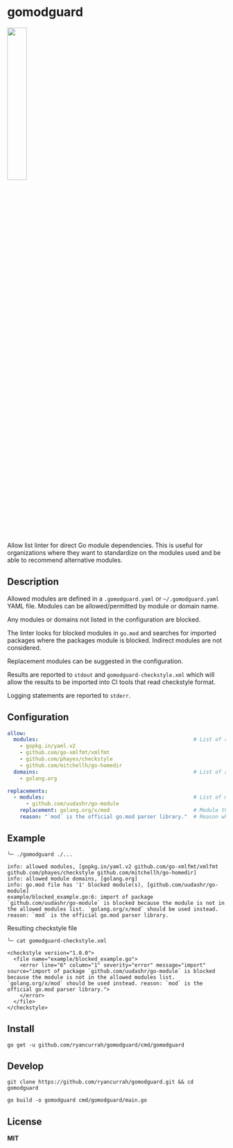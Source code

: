 # gomodguard

<img src="https://storage.googleapis.com/gopherizeme.appspot.com/gophers/9afcc208898c763be95f046eb2f6080146607209.png" width="30%">

Allow list linter for direct Go module dependencies. This is useful for organizations where they want to standardize on the modules used and be able to recommend alternative modules.

## Description

Allowed modules are defined in a `.gomodguard.yaml` or `~/.gomodguard.yaml` YAML file. Modules can be allowed/permitted by module or domain name.

Any modules or domains not listed in the configuration are blocked.

The linter looks for blocked modules in `go.mod` and searches for imported packages where the packages module is blocked. Indirect modules are not considered.

Replacement modules can be suggested in the configuration.

Results are reported to `stdout` and `gomodguard-checkstyle.xml` which will allow the results to be imported into CI tools that read checkstyle format.

Logging statements are reported to `stderr`.

## Configuration

```yaml
allow:
  modules:                                                  # List of allowed modules
    - gopkg.in/yaml.v2
    - github.com/go-xmlfmt/xmlfmt
    - github.com/phayes/checkstyle
    - github.com/mitchellh/go-homedir
  domains:                                                  # List of allowed module domains
    - golang.org

replacements:
  - modules:                                                # List of modules that should be replaced
      - github.com/uudashr/go-module
    replacement: golang.org/x/mod                           # Module that should be used instead
    reason: "`mod` is the official go.mod parser library."  # Reason why the module should be used
```

## Example

```
╰─ ./gomodguard ./...

info: allowed modules, [gopkg.in/yaml.v2 github.com/go-xmlfmt/xmlfmt github.com/phayes/checkstyle github.com/mitchellh/go-homedir]
info: allowed module domains, [golang.org]
info: go.mod file has '1' blocked module(s), [github.com/uudashr/go-module]
example/blocked_example.go:6: import of package `github.com/uudashr/go-module` is blocked because the module is not in the allowed modules list. `golang.org/x/mod` should be used instead. reason: `mod` is the official go.mod parser library.
```

Resulting checkstyle file

```
╰─ cat gomodguard-checkstyle.xml

<checkstyle version="1.0.0">
  <file name="example/blocked_example.go">
    <error line="6" column="1" severity="error" message="import" source="import of package `github.com/uudashr/go-module` is blocked because the module is not in the allowed modules list. `golang.org/x/mod` should be used instead. reason: `mod` is the official go.mod parser library.">
    </error>
  </file>
</checkstyle>
```

## Install

```
go get -u github.com/ryancurrah/gomodguard/cmd/gomodguard
```

## Develop

```
git clone https://github.com/ryancurrah/gomodguard.git && cd gomodguard

go build -o gomodguard cmd/gomodguard/main.go
```

## License

**MIT**
